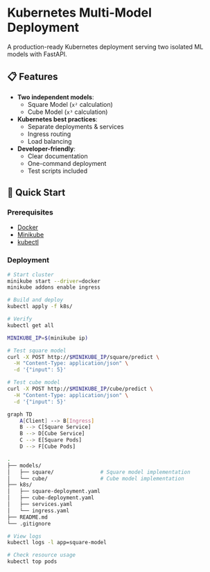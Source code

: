 # Kubernetes Multi-Model Deployment
A production-ready Kubernetes deployment serving two isolated ML models with FastAPI.

## 📋 Features

- **Two independent models**:
  - Square Model (`x²` calculation)
  - Cube Model (`x³` calculation)
- **Kubernetes best practices**:
  - Separate deployments & services
  - Ingress routing
  - Load balancing
- **Developer-friendly**:
  - Clear documentation
  - One-command deployment
  - Test scripts included

## 🚀 Quick Start

### Prerequisites
- [Docker](https://docs.docker.com/get-docker/)
- [Minikube](https://minikube.sigs.k8s.io/docs/start/)
- [kubectl](https://kubernetes.io/docs/tasks/tools/)

### Deployment
```bash
# Start cluster
minikube start --driver=docker
minikube addons enable ingress

# Build and deploy
kubectl apply -f k8s/

# Verify
kubectl get all

MINIKUBE_IP=$(minikube ip)

# Test square model
curl -X POST http://$MINIKUBE_IP/square/predict \
  -H "Content-Type: application/json" \
  -d '{"input": 5}'

# Test cube model
curl -X POST http://$MINIKUBE_IP/cube/predict \
  -H "Content-Type: application/json" \
  -d '{"input": 5}'

graph TD
    A[Client] --> B[Ingress]
    B --> C[Square Service]
    B --> D[Cube Service]
    C --> E[Square Pods]
    D --> F[Cube Pods]

.
├── models/
│   ├── square/               # Square model implementation
│   └── cube/                 # Cube model implementation
├── k8s/
│   ├── square-deployment.yaml
│   ├── cube-deployment.yaml
│   ├── services.yaml
│   └── ingress.yaml
├── README.md
└── .gitignore

# View logs
kubectl logs -l app=square-model

# Check resource usage
kubectl top pods
